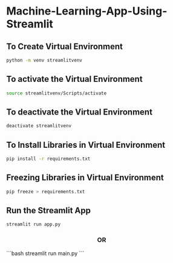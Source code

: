 # Machine-Learning-App-Using-Streamlit

## To Create Virtual Environment

```bash
python -m venv streamlitvenv
```

## To activate the Virtual Environment

```bash
source streamlitvenv/Scripts/activate
```

## To deactivate the Virtual Environment

```bash
deactivate streamlitvenv
```

## To Install Libraries in Virtual Environment
```bash
pip install -r requirements.txt
```
## Freezing Libraries in Virtual Environment
```bash
pip freeze > requirements.txt
```

## Run the Streamlit App
```bash
streamlit run app.py
```

<center> <h3> OR </h3> </center>
```bash
streamlit run main.py
```

